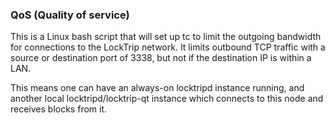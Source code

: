 ### QoS (Quality of service) ###

This is a Linux bash script that will set up tc to limit the outgoing bandwidth for connections to the LockTrip network. It limits outbound TCP traffic with a source or destination port of 3338, but not if the destination IP is within a LAN.

This means one can have an always-on locktripd instance running, and another local locktripd/locktrip-qt instance which connects to this node and receives blocks from it.

